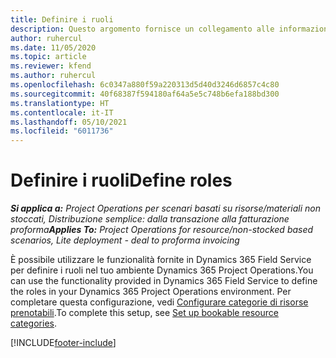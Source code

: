 ```yaml
---
title: Definire i ruoli
description: Questo argomento fornisce un collegamento alle informazioni sulla configurazione delle categorie di risorse prenotabili.
author: ruhercul
ms.date: 11/05/2020
ms.topic: article
ms.reviewer: kfend
ms.author: ruhercul
ms.openlocfilehash: 6c0347a880f59a220313d5d40d3246d6857c4c80
ms.sourcegitcommit: 40f68387f594180af64a5e5c748b6efa188bd300
ms.translationtype: HT
ms.contentlocale: it-IT
ms.lasthandoff: 05/10/2021
ms.locfileid: "6011736"
---
```

# <a name="define-roles"></a><span data-ttu-id="01ffb-103">Definire i ruoli</span><span class="sxs-lookup"><span data-stu-id="01ffb-103">Define roles</span></span>

<span data-ttu-id="01ffb-104">_**Si applica a:** Project Operations per scenari basati su risorse/materiali non stoccati, Distribuzione semplice: dalla transazione alla fatturazione proforma_</span><span class="sxs-lookup"><span data-stu-id="01ffb-104">_**Applies To:** Project Operations for resource/non-stocked based scenarios, Lite deployment - deal to proforma invoicing_</span></span>

<span data-ttu-id="01ffb-105">È possibile utilizzare le funzionalità fornite in Dynamics 365 Field Service per definire i ruoli nel tuo ambiente Dynamics 365 Project Operations.</span><span class="sxs-lookup"><span data-stu-id="01ffb-105">You can use the functionality provided in Dynamics 365 Field Service to define the roles in your Dynamics 365 Project Operations environment.</span></span> <span data-ttu-id="01ffb-106">Per completare questa configurazione, vedi [Configurare categorie di risorse prenotabili](/dynamics365/field-service/set-up-bookable-resource-categories).</span><span class="sxs-lookup"><span data-stu-id="01ffb-106">To complete this setup, see [Set up bookable resource categories](/dynamics365/field-service/set-up-bookable-resource-categories).</span></span>


[!INCLUDE[footer-include](../includes/footer-banner.md)]